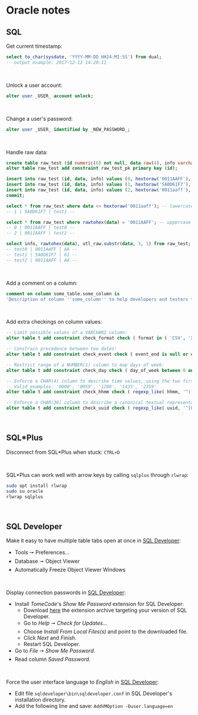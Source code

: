 # Oracle notes

## SQL

Get current timestamp:
```sql
select to_char(sysdate, 'YYYY-MM-DD HH24:MI:SS') from dual;
-- output example: 2017-12-13 14:20:11
```
&nbsp;

Unlock a user account:
```sql
alter user _USER_ account unlock;
```

&nbsp;

Change a user's password:
```sql
alter user _USER_ identified by _NEW_PASSWORD_;
```

&nbsp;

Handle raw data:
```sql
create table raw_test (id numeric(6) not null, data raw(4), info varchar2(5));
alter table raw_test add constraint raw_test_pk primary key (id);

insert into raw_test (id, data, info) values (0, hextoraw('0011AAFF'), 'test0'); -- case insensitive
insert into raw_test (id, data, info) values (1, hextoraw('5A0D61F7'), 'test1'); -- case insensitive
insert into raw_test (id, data, info) values (2, hextoraw('0011aaff'), 'test2'); -- case insensitive
commit;

select * from raw_test where data <> hextoraw('0011aaff'); -- lowercase
-- 1 | 5A0D61F7 | test1 --

select * from raw_test where rawtohex(data) = '0011AAFF'; -- uppercase
-- 0 | 0011AAFF | test0 --
-- 2 | 0011AAFF | test2 --

select info, rawtohex(data), utl_raw.substr(data, 3, 1) from raw_test;
-- test0 | 0011AAFF | AA --
-- test1 | 5A0D61F7 | 61 --
-- test2 | 0011AAFF | AA --
```

&nbsp;

Add a comment on a column:
```sql
comment on column some_table.some_column is
'Description of column ''some_column'' to help developers and testers to use it.';
```

&nbsp;

Add extra checkings on column values:
```sql
-- Limit possible values of a VARCHAR2 column:
alter table t add constraint check_format check ( format in ( 'CSV', 'XML', 'JSON', 'RAW' ) );

-- Constrain precedence between two dates:
alter table t add constraint check_event check ( event_end is null or event_start <= event_end );

-- Restrict range of a NUMBER(1) column to map days of week:
alter table t add constraint check_day check ( day_of_week between 0 and 6 );

-- Enforce a CHAR(4) column to describe time values, using the two first digits for hours and the two last for minutes:
-- Valid examples: '0000', '0059', '1200', '1435', '2359'
alter table t add constraint check_hhmm check ( regexp_like( hhmm, '^([0-1][0-9]|[2][0-3])([0-5][0-9])$' ) );

-- Enforce a CHAR(36) column to describe a canonical textual representation of a 128 bits UUID:
alter table t add constraint check_uuid check ( regexp_like( uuid, '^[0-9a-f]{4}([0-9a-f]{4}-){4}[0-9a-z]{12}$' ) );
```

&nbsp;

## SQL\*Plus

Disconnect from SQL\*Plus when stuck: `CTRL+D`

&nbsp;

SQL\*Plus can work well with arrow keys by calling `sqlplus` through `rlwrap`:
```bash
sudo apt install rlwrap
sudo su oracle
rlwrap sqlplus
```

&nbsp;

## SQL Developer

Make it easy to have multiple table tabs open at once in [SQL Developer](https://docs.oracle.com/en/database/oracle/sql-developer/index.html):
- Tools 🠖 Preferences...
- Database 🠖 Object Viewer
- Automatically Freeze Object Viewer Windows

&nbsp;

Display connection passwords in [SQL Developer](https://docs.oracle.com/en/database/oracle/sql-developer/index.html):
- Install _TomeCode_'s _Show Me Password_ extension for SQL Developer:
  - Download [here](http://show-me-password.tomecode.com/) the extension archive targeting your version of SQL Developer.
  - Go to _Help_ 🠖 _Check for Updates..._
  - Choose _Install From Local Files(s)_ and point to the downloaded file.
  - Click _Next_ and _Finish_.
  - Restart SQL Developer.
- Go to _File_ 🠖 _Show Me Password_.
- Read column _Saved Password_.

&nbsp;

Force the user interface language to _English_ in [SQL Developer](https://docs.oracle.com/en/database/oracle/sql-developer/index.html):
- Edit file `sqldeveloper\bin\sqldeveloper.conf` in SQL Developer's installation directory.
- Add the following line and save: `AddVMOption -Duser.language=en`
